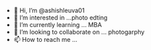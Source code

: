 - 👋 Hi, I’m @ashishleuva01
- 👀 I’m interested in ...photo edting
- 🌱 I’m currently learning ... MBA
- 💞️ I’m looking to collaborate on ... photogarphy
- 📫 How to reach me ...

<!---
ashishleuva01/ashishleuva01 is a ✨ special ✨ repository because its `README.md` (this file) appears on your GitHub profile.
You can click the Preview link to take a look at your changes.
--->
